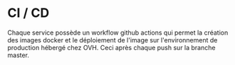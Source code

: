 # CI / CD

Chaque service possède un workflow github actions qui permet la création des images docker et le déploiement de l'image sur l'environnement de production hébergé chez OVH. Ceci après chaque push sur la branche master.